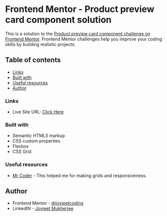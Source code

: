 # Frontend Mentor - Product preview card component solution

This is a solution to the [Product preview card component challenge on Frontend Mentor](https://www.frontendmentor.io/challenges/product-preview-card-component-GO7UmttRfa). Frontend Mentor challenges help you improve your coding skills by building realistic projects. 

## Table of contents

  - [Links](#links)
  - [Built with](#built-with)
  - [Useful resources](#useful-resources)
  - [Author](#author)


### Links

- Live Site URL: [Click Here](https://joyjeetcoding.github.io/product-challenge-link.github.io/)


### Built with

- Semantic HTML5 markup
- CSS custom properties
- Flexbox
- CSS Grid


### Useful resources

- [Mr Coder](https://www.youtube.com/@MrCoderYt) - This helped me for making grids and responsiveness.


## Author

- Frontend Mentor - [@joyjeetcoding](https://www.frontendmentor.io/profile/joyjeetcoding)
- LinkedIN - [Joyjeet Mukherjee](https://www.linkedin.com/in/joyjeet-mukherjee-48b298206/)

